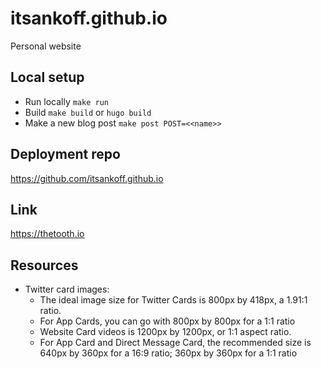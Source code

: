 # itsankoff.github.io

Personal website

## Local setup
* Run locally `make run`
* Build `make build` or `hugo build`
* Make a new blog post `make post POST=<<name>>`

## Deployment repo
https://github.com/itsankoff.github.io

## Link
https://thetooth.io

## Resources
* Twitter card images:
    * The ideal image size for Twitter Cards is 800px by 418px, a 1.91:1 ratio.
    * For App Cards, you can go with 800px by 800px for a 1:1 ratio
    * Website Card videos is 1200px by 1200px, or 1:1 aspect ratio.
    * For App Card and Direct Message Card, the recommended size is 640px by 360px for a 16:9 ratio; 360px by 360px for a 1:1 ratio
